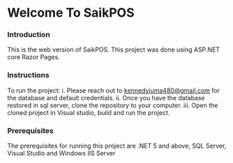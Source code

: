 # Welcome To SaikPOS

### Introduction
This is the web version of SaikPOS. This project was done using ASP.NET core Razor Pages.

### Instructions 
To run the project:
 i. Please reach out to kennedyjuma480@gmail.com for the database and default credentials.
 ii. Once you have the database restored in sql server, clone the repository to your computer.
 iii. Open the cloned project in Visual studio, build and run the project.
 
 ### Prerequisites
 The prerequisites for running this project are .NET 5 and above, SQL Server, Visual Studio and Windows IIS Server